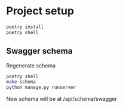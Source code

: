 # Project setup

```bash
poetry install
poetry shell
```
## Swagger schema 

Regenerate schema
```bash
poetry shell
make schema
python manage.py runserver
```
New schema will be at /api/schema/swagger
